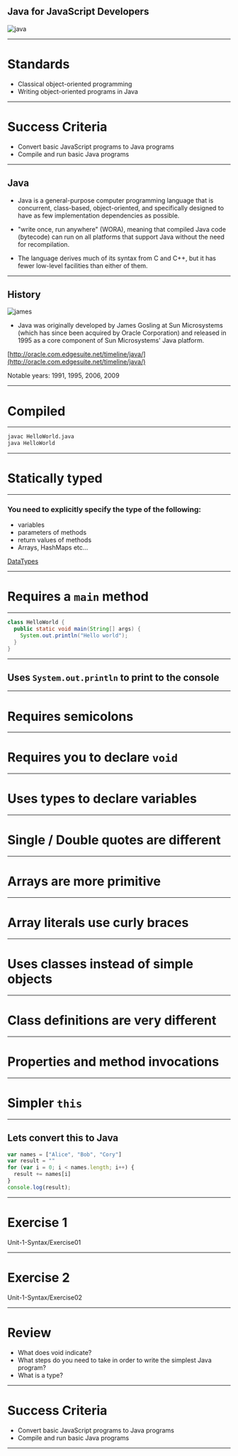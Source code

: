 
## Java for JavaScript Developers

![java](https://images.duckduckgo.com/iu/?u=http%3A%2F%2Fsharealogo.com%2Fwp-content%2Fuploads%2FJava_ai.png&f=1)

---

# Standards

* Classical object-oriented programming
* Writing object-oriented programs in Java

---

# Success Criteria

* Convert basic JavaScript programs to Java programs
* Compile and run basic Java programs

---

## Java

* Java is a general-purpose computer programming language that is concurrent, class-based, object-oriented, and specifically designed to have as few implementation dependencies as possible.

* "write once, run anywhere" (WORA), meaning that compiled Java code (bytecode) can run on all platforms that support Java without the need for recompilation.

* The language derives much of its syntax from C and C++, but it has fewer low-level facilities than either of them.

---

## History

![james](http://www.javatpoint.com/images/j1.jpg)

* Java was originally developed by James Gosling at Sun Microsystems (which has since been acquired by Oracle Corporation) and released in 1995 as a core component of Sun Microsystems' Java platform.

[http://oracle.com.edgesuite.net/timeline/java/](http://oracle.com.edgesuite.net/timeline/java/)

Notable years: 1991, 1995, 2006, 2009

---

# Compiled

---

```sh
javac HelloWorld.java
java HelloWorld
```

---

# Statically typed

---

### You need to explicitly specify the type of the following:

* variables
* parameters of methods
* return values of methods
* Arrays, HashMaps etc...

[DataTypes](http://docs.oracle.com/javase/tutorial/java/nutsandbolts/datatypes.html)

---

# Requires a `main` method

---

```java
class HelloWorld {
  public static void main(String[] args) {
    System.out.println("Hello world");
  }
}
```

---

## Uses `System.out.println` to print to the console

---

# Requires semicolons

---

# Requires you to declare `void`

---

# Uses types to declare variables

---

# Single / Double quotes are different

---

# Arrays are more primitive

---

# Array literals use curly braces

---

# Uses classes instead of simple objects

---

# Class definitions are very different

---

# Properties and method invocations

---

# Simpler `this`

---

## Lets convert this to Java

```js
var names = ["Alice", "Bob", "Cory"]
var result = ""
for (var i = 0; i < names.length; i++) {
  result += names[i]
}
console.log(result);
```

---

# Exercise 1

Unit-1-Syntax/Exercise01

---

# Exercise 2

Unit-1-Syntax/Exercise02

---

# Review

* What does void indicate?
* What steps do you need to take in order to write the simplest Java program?
* What is a type?
---

# Success Criteria

* Convert basic JavaScript programs to Java programs
* Compile and run basic Java programs

---
